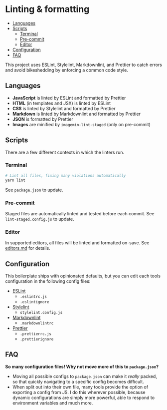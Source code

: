 # Linting & formatting

* [Languages](#languages)
* [Scripts](#scripts)
  * [Terminal](#terminal)
  * [Pre-commit](#pre-commit)
  * [Editor](#editor)
* [Configuration](#configuration)
* [FAQ](#faq)

This project uses ESLint, Stylelint, Markdownlint, and Prettier to catch errors and avoid bikeshedding by enforcing a common code style.

## Languages

* **JavaScript** is linted by ESLint and formatted by Prettier
* **HTML** (in templates and JSX) is linted by ESLint
* **CSS** is linted by Stylelint and formatted by Prettier
* **Markdown** is linted by Markdownlint and formatted by Prettier
* **JSON** is formatted by Prettier
* **Images** are minified by `imagemin-lint-staged` (only on pre-commit)

## Scripts

There are a few different contexts in which the linters run.

### Terminal

```bash
# Lint all files, fixing many violations automatically
yarn lint
```

See `package.json` to update.

### Pre-commit

Staged files are automatically linted and tested before each commit. See `lint-staged.config.js` to update.

### Editor

In supported editors, all files will be linted and formatted on-save. See [editors.md](editors.md) for details.

## Configuration

This boilerplate ships with opinionated defaults, but you can edit each tools configuration in the following config files:

* [ESLint](https://eslint.org/docs/user-guide/configuring)
  * `.eslintrc.js`
  * `.eslintignore`
* [Stylelint](https://stylelint.io/user-guide/configuration/)
  * `stylelint.config.js`
* [Markdownlint](https://github.com/markdownlint/markdownlint/blob/master/docs/configuration.md)
  * `.markdownlintrc`
* [Prettier](https://prettier.io/docs/en/configuration.html)
  * `.prettierrc.js`
  * `.prettierignore`

## FAQ

**So many configuration files! Why not move more of this to `package.json`?**

* Moving all possible configs to `package.json` can make it _really_ packed, so that quickly navigating to a specific config becomes difficult.
* When split out into their own file, many tools provide the option of exporting a config from JS. I do this wherever possible, because dynamic configurations are simply more powerful, able to respond to environment variables and much more.
